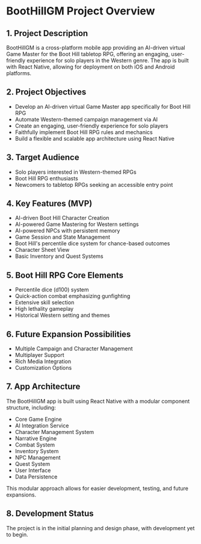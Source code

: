 # BootHillGM Project Overview

## 1. Project Description
BootHillGM is a cross-platform mobile app providing an AI-driven virtual Game Master for the Boot Hill tabletop RPG, offering an engaging, user-friendly experience for solo players in the Western genre. The app is built with React Native, allowing for deployment on both iOS and Android platforms.

## 2. Project Objectives
- Develop an AI-driven virtual Game Master app specifically for Boot Hill RPG
- Automate Western-themed campaign management via AI
- Create an engaging, user-friendly experience for solo players
- Faithfully implement Boot Hill RPG rules and mechanics
- Build a flexible and scalable app architecture using React Native

## 3. Target Audience
- Solo players interested in Western-themed RPGs
- Boot Hill RPG enthusiasts
- Newcomers to tabletop RPGs seeking an accessible entry point

## 4. Key Features (MVP)
- AI-driven Boot Hill Character Creation
- AI-powered Game Mastering for Western settings
- AI-powered NPCs with persistent memory
- Game Session and State Management
- Boot Hill's percentile dice system for chance-based outcomes
- Character Sheet View
- Basic Inventory and Quest Systems

## 5. Boot Hill RPG Core Elements
- Percentile dice (d100) system
- Quick-action combat emphasizing gunfighting
- Extensive skill selection
- High lethality gameplay
- Historical Western setting and themes

## 6. Future Expansion Possibilities
- Multiple Campaign and Character Management
- Multiplayer Support
- Rich Media Integration
- Customization Options

## 7. App Architecture
The BootHillGM app is built using React Native with a modular component structure, including:
- Core Game Engine
- AI Integration Service
- Character Management System
- Narrative Engine
- Combat System
- Inventory System
- NPC Management
- Quest System
- User Interface
- Data Persistence

This modular approach allows for easier development, testing, and future expansions.

## 8. Development Status
The project is in the initial planning and design phase, with development yet to begin.
